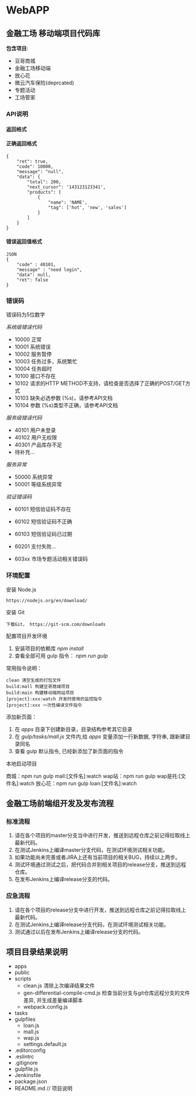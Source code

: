 WebAPP
=========

## 金融工场 移动端项目代码库

**包含项目**:

* 豆哥商城
* 金融工场移动端
* 放心花
* 微云汽车保险(deprcated)
* 专题活动
* 工场管家

### API说明

#### 返回格式

#### 正确返回格式

    {
        "ret": true,
        "code": 10000,
        "message": "null",
        "data": {
            "total": 200,
            "next_cursor": '143123123341',
            "products": [
                {
                    "name": 'NAME', 
                    "tag": ['hot', 'new', 'sales']
                }
            ]
        }
    }

#### 错误返回值格式

    JSON
    {
        "code" : 40101,
        "message" : "need login",
        "data": null,
        "ret": false
    }


### 错误码

错误码为5位数字

*系统级错误代码*
- 10000 正常
- 10001 系统错误
- 10002 服务暂停
- 10003 任务过多，系统繁忙
- 10004 任务超时
- 10100 接口不存在
- 10102 请求的HTTP METHOD不支持，请检查是否选择了正确的POST/GET方式
- 10103 缺失必选参数 (%s)，请参考API文档
- 10104 参数 (%s)类型不正确，请参考API文档


*服务级错误代码*
- 40101 用户未登录
- 40102 用户无权限
- 40301 产品库存不足
- 待补充...

*服务异常*
- 50000 系统异常
- 50001 等级系统异常

*验证错误码*

- 60101 短信验证码不存在
- 60102 短信验证码不正确
- 60103 短信验证码已过期

- 60201 支付失败...

- 603xx 市场专题活动相关错误码


### 环境配置

安装 Node.js

    https://nodejs.org/en/download/

安装 Git

    下载Git， https://git-scm.com/downloads

配置项目开发环境

1. 安装项目的依赖库 *npm install*
2. 查看全部可用 gulp 指令： *npm run gulp*

常用指令说明：

    clean 清空生成的打包文件
    build:mall 构建豆哥商城项目
    build:main 构建移动端网站项目
    [project]:xxx:watch 开发时使用的监控指令
    [project]:xxx 一次性编译文件指令

添加新页面：

1. 在 *apps* 目录下创建新目录，目录结构参考其它目录
2. 在 *gulp/tasks/mall.js* 文件内,给 *apps* 变量添加一行新数据, 字符串, 跟新建目录同名
3. 查看 gulp 默认指令, 已经新添加了新页面的指令

本地启动项目

商城：npm run gulp mall:[文件名]:watch
wap站：npm run gulp wap是扥:[文件名]:watch
放心花：npm run gulp loan:[文件名]:watch


## 金融工场前端组开发及发布流程

### 标准流程

1. 请在各个项目的master分支当中进行开发，推送到远程仓库之前记得拉取线上最新代码。
2. 在测试Jenkins上编译master分支代码，在测试环境测试相关功能。
3. 如果功能尚未完善或者JIRA上还有当前项目的相关BUG，持续以上两步。
4. 测试环境通过测试之后，把代码合并到相关项目的release分支，推送到远程仓库。
5. 在发布Jenkins上编译release分支的代码。

### 应急流程

1. 请在各个项目的release分支中进行开发，推送到远程仓库之前记得拉取线上最新代码。
2. 在测试Jenkins上编译release分支代码，在测试环境测试相关功能。
3. 测试通过以后在发布Jenkins上编译release分支的代码。


## 项目目录结果说明
- apps
- public
- scripts
    - clean.js 清除上次编译结果文件
    - gen-differential-compile-cmd.js 检查当前分支与git仓库远程分支的文件差异, 并生成差量编译脚本
    - webpack.config.js
- tasks
- gulpfiles
    - loan.js
    - mall.js
    - wap.js
    - settings.default.js
- .editorconfig
- .eslintrc
- .gitignore
- gulpfile.js
- Jenkinsfile
- package.json
- README.md // 项目说明